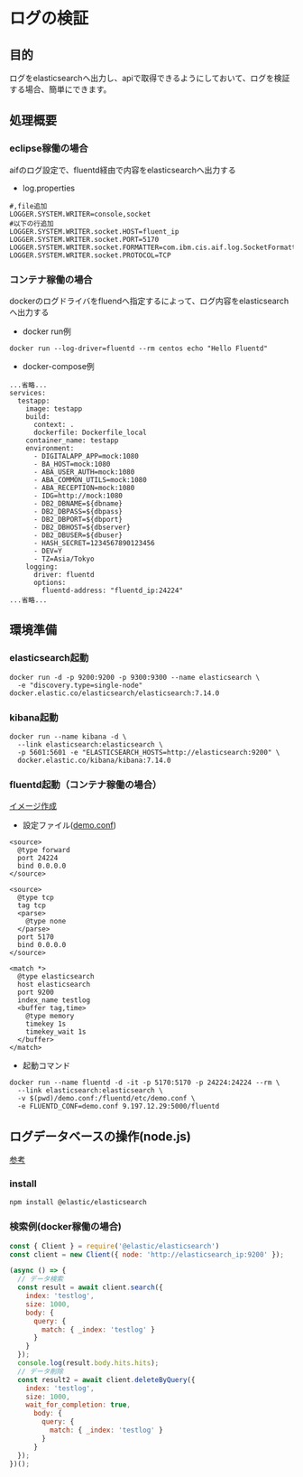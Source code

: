# ログの検証

##  目的

ログをelasticsearchへ出力し、apiで取得できるようにしておいて、ログを検証する場合、簡単にできます。

##  処理概要

### eclipse稼働の場合

aifのログ設定で、fluentd経由で内容をelasticsearchへ出力する

* log.properties
```
#,file追加
LOGGER.SYSTEM.WRITER=console,socket
#以下の行追加
LOGGER.SYSTEM.WRITER.socket.HOST=fluent_ip
LOGGER.SYSTEM.WRITER.socket.PORT=5170
LOGGER.SYSTEM.WRITER.socket.FORMATTER=com.ibm.cis.aif.log.SocketFormatter
LOGGER.SYSTEM.WRITER.socket.PROTOCOL=TCP
```

### コンテナ稼働の場合

dockerのログドライバをfluendへ指定するによって、ログ内容をelasticsearchへ出力する

* docker run例

```
docker run --log-driver=fluentd --rm centos echo "Hello Fluentd"
```

* docker-compose例

```
...省略...
services:
  testapp:
    image: testapp
    build:
      context: .
      dockerfile: Dockerfile_local
    container_name: testapp
    environment:
      - DIGITALAPP_APP=mock:1080
      - BA_HOST=mock:1080
      - ABA_USER_AUTH=mock:1080
      - ABA_COMMON_UTILS=mock:1080
      - ABA_RECEPTION=mock:1080
      - IDG=http://mock:1080
      - DB2_DBNAME=${dbname}
      - DB2_DBPASS=${dbpass}
      - DB2_DBPORT=${dbport}
      - DB2_DBHOST=${dbserver}
      - DB2_DBUSER=${dbuser}
      - HASH_SECRET=1234567890123456
      - DEV=Y
      - TZ=Asia/Tokyo
    logging:
      driver: fluentd
      options:
        fluentd-address: "fluentd_ip:24224"
...省略...
```

##  環境準備

### elasticsearch起動
```
docker run -d -p 9200:9200 -p 9300:9300 --name elasticsearch \
  -e "discovery.type=single-node" docker.elastic.co/elasticsearch/elasticsearch:7.14.0
```

### kibana起動
```
docker run --name kibana -d \
  --link elasticsearch:elasticsearch \
  -p 5601:5601 -e "ELASTICSEARCH_HOSTS=http://elasticsearch:9200" \
  docker.elastic.co/kibana/kibana:7.14.0
```

### fluentd起動（コンテナ稼働の場合）

[イメージ作成](https://github.ibm.com/chancenextams/baseimages#fluentd%E3%82%A4%E3%83%A1%E3%83%BC%E3%82%B8)

* 設定ファイル([demo.conf](./demo.conf))
```
<source>
  @type forward
  port 24224
  bind 0.0.0.0
</source>

<source>
  @type tcp
  tag tcp
  <parse>
    @type none
  </parse>
  port 5170
  bind 0.0.0.0
</source>

<match *>
  @type elasticsearch
  host elasticsearch
  port 9200
  index_name testlog
  <buffer tag,time>
    @type memory
    timekey 1s
    timekey_wait 1s
  </buffer>
</match>
```

* 起動コマンド
```
docker run --name fluentd -d -it -p 5170:5170 -p 24224:24224 --rm \
  --link elasticsearch:elasticsearch \
  -v $(pwd)/demo.conf:/fluentd/etc/demo.conf \
  -e FLUENTD_CONF=demo.conf 9.197.12.29:5000/fluentd
```



##  ログデータベースの操作(node.js)

[参考](https://www.elastic.co/guide/en/elasticsearch/client/javascript-api/current/index.html)

### install
```
npm install @elastic/elasticsearch
```

### 検索例(docker稼働の場合)
```javascript
const { Client } = require('@elastic/elasticsearch')
const client = new Client({ node: 'http://elasticsearch_ip:9200' });

(async () => {
  // データ検索
  const result = await client.search({
    index: 'testlog',
    size: 1000,
    body: {
      query: {
        match: { _index: 'testlog' }
      }
    }
  });
  console.log(result.body.hits.hits);
  // データ削除
  const result2 = await client.deleteByQuery({
    index: 'testlog',
    size: 1000,
    wait_for_completion: true,
      body: {
        query: {
          match: { _index: 'testlog' }
        }
      }
  });
})();
```
